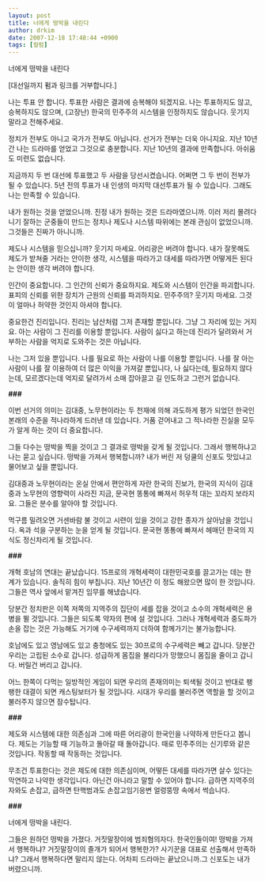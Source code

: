 ```yaml
---
layout: post
title: 너에게 떵박을 내린다
author: drkim
date: 2007-12-18 17:48:44 +0900
tags: [컬럼]
---
```

너에게 떵박을 내린다

[대선일까지 펌과 링크를 거부합니다.] 

나는 투표 안 합니다. 투표한 사람은 결과에 승복해야 되겠지요. 나는 투표하지도 않고, 승복하지도 않으며, (고장난) 한국의 민주주의 시스템을 인정하지도 않습니다. 웃기지 말라고 전해주세요.

정치가 전부도 아니고 국가가 전부도 아닙니다. 선거가 전부는 더욱 아니지요. 지난 10년간 나는 드라마를 얻었고 그것으로 충분합니다. 지난 10년의 결과에 만족합니다. 아쉬움도 미련도 없습니다. 

지금까지 두 번 대선에 투표했고 두 사람을 당선시켰습니다. 어쩌면 그 두 번이 전부가 될 수 있습니다. 5년 전의 투표가 내 인생의 마지막 대선투표가 될 수 있습니다. 그래도 나는 만족할 수 있습니다. 

내가 원하는 것을 얻었으니까. 진정 내가 원하는 것은 드라마였으니까. 이러 저리 몰려다니기 잘하는 군중들이 만드는 정치나 제도나 시스템 따위에는 본래 관심이 없었으니까. 그것들은 진짜가 아니니까.

제도나 시스템을 믿으십니까? 웃기지 마세요. 어리광은 버려야 합니다. 내가 잘못해도 제도가 받쳐줄 거라는 안이한 생각, 시스템을 따라가고 대세를 따라가면 어떻게든 된다는 안이한 생각 버려야 합니다. 

인간이 중요합니다. 그 인간의 신뢰가 중요하지요. 제도와 시스템이 인간을 파괴합니다. 표피의 신뢰를 위한 장치가 근원의 신뢰를 파괴하지요. 민주주의? 웃기지 마세요. 그것이 얼마나 허약한 것인지 아셔야 합니다. 

중요한건 진리입니다. 진리는 남산처럼 그저 존재할 뿐입니다. 그냥 그 자리에 있는 거지요. 아는 사람이 그 진리를 이용할 뿐입니다. 사람이 싫다고 하는데 진리가 달려와서 거부하는 사람을 억지로 도와주는 것은 아닙니다. 

나는 그저 있을 뿐입니다. 나를 필요로 하는 사람이 나를 이용할 뿐입니다. 나를 잘 아는 사람이 나를 잘 이용하여 더 많은 이익을 가져갈 뿐입니다, 나 싫다는데, 필요하지 않다는데, 모르겠다는데 억지로 달려가서 소매 잡아끌고 길 인도하고 그런거 없습니다.

**###**

이번 선거의 의미는 김대중, 노무현이라는 두 천재에 의해 과도하게 평가 되었던 한국인 본래의 수준을 적나라하게 드러낸 데 있습니다. 거품 걷어내고 그 적나라한 진실을 모두가 알게 하는 것이 더 중요합니다. 

그들 다수는 떵박을 찍을 것이고 그 결과로 떵박을 갖게 될 것입니다. 그래서 행복하냐고 나는 묻고 싶습니다. 떵박을 가져서 행복합니까? 내가 버린 저 덩쿨의 신포도 맛있냐고 물어보고 싶을 뿐입니다. 

김대중과 노무현이라는 온실 안에서 편안하게 자란 한국의 진보가, 한국의 지식이 김대중과 노무현의 영향력이 사라진 지금, 문국현 똥통에 빠져서 허우적 대는 꼬라지 보라지요. 그들은 분수를 알아야 할 것입니다. 

먹구름 밀려오면 거센바람 불 것이고 시련이 있을 것이고 강한 종자가 살아남을 것입니다. 옥과 석을 구분하는 눈을 얻게 될 것입니다. 문국현 똥통에 빠져서 헤매던 한국의 지식도 정신차리게 될 것입니다. 

**###**

개혁 호남의 연대는 끝났습니다. 15프로의 개혁세력이 대한민국호를 끌고가는 데는 한계가 있습니다. 솔직히 힘이 부칩니다. 지난 10년간 이 정도 해왔으면 많이 한 것입니다. 그들은 역사 앞에서 맡겨진 임무를 해냈습니다. 

당분간 정치판은 이쪽 저쪽의 지역주의 집단이 세를 잡을 것이고 소수의 개혁세력은 용병을 뛸 것입니다. 그들은 되도록 약자의 편에 설 것입니다. 그러나 개혁세력과 중도파가 손을 잡는 것은 가능해도 거기에 수구세력까지 더하여 함께가기는 불가능합니다. 

호남에도 있고 영남에도 있고 충청에도 있는 30프로의 수구세력은 빼고 갑니다. 당분간 우리는 고립된 소수로 갑니다. 성급하게 몸집을 불리다가 망했으니 몸집을 줄이고 갑니다. 버릴건 버리고 갑니다. 

어느 한쪽이 다먹는 일방적인 게임이 되면 우리의 존재의미는 퇴색될 것이고 반대로 팽팽한 대결이 되면 캐스팅보터가 될 것입니다. 시대가 우리를 불러주면 역할을 할 것이고 불러주지 않으면 잠수탑니다. 

**###** 

제도와 시스템에 대한 의존심과 그에 따른 어리광이 한국인을 나약하게 만든다고 봅니다. 제도는 기능할 때 기능하고 돌아갈 때 돌아갑니다. 때로 민주주의는 신기루와 같은 것입니다. 작동할 때 작동하는 것입니다. 

무조건 투표한다는 것은 제도에 대한 의존심이며, 어떻든 대세를 따라가면 살수 있다는 막연하고 나약한 생각입니다. 아닌건 아니라고 말할 수 있어야 합니다. 급하면 지역주의자와도 손잡고, 급하면 탄핵범과도 손잡고임기응변 얼렁뚱땅 속에서 썩습니다.

**###**


  너에게 떵박을 내린다.



  그들은 원하던 떵박을 가졌다.  거짓말장이에 범죄혐의자다.  한국인들이여!  떵박을 가져서 행복하냐?  거짓말장이의 졸개가 되어서 행복한가?  사기꾼을 대표로 선출해서 만족하냐? 그래서 행복하다면 말리지 않는다.  어차피 드라마는 끝났으니까.그 신포도는 내가 버렸으니까.